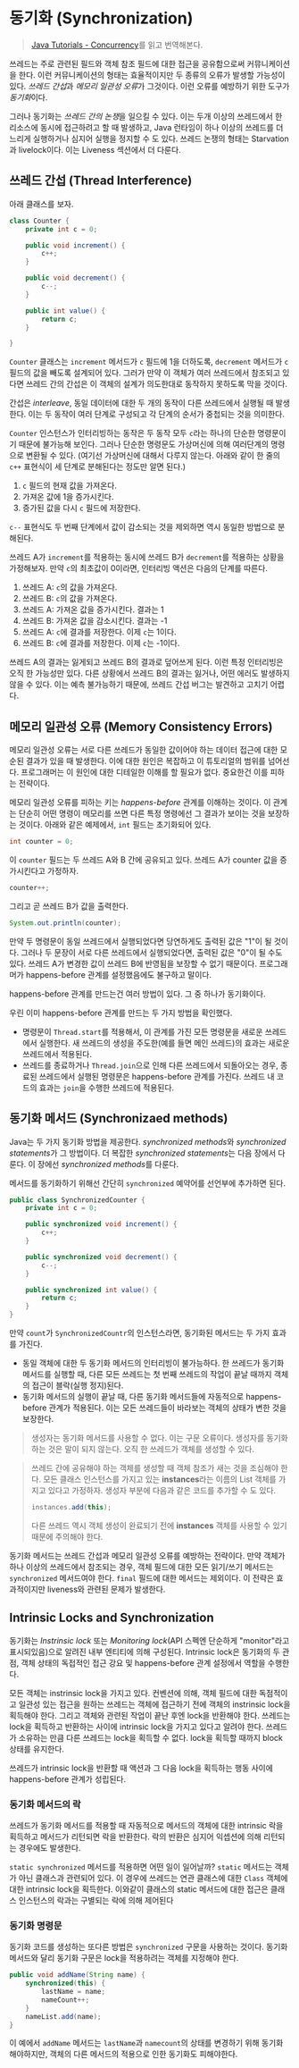 # 동기화 (Synchronization)

> [Java Tutorials - Concurrency](https://docs.oracle.com/javase/tutorial/essential/concurrency/sync.html)를 읽고 번역해본다.

쓰레드는 주로 관련된 필드와 객체 참조 필드에 대한 접근을 공유함으로써 커뮤니케이션을 한다. 이런 커뮤니케이션의 형태는 효율적이지만 두 종류의 오류가 발생할 가능성이 있다. *쓰레드 간섭*과 *메모리 일관성 오류*가 그것이다. 이런 오류를 예방하기 위한 도구가 *동기화*이다.

그러나 동기화는 *쓰레드 간의 논쟁*을 일으킬 수 있다. 이는 두개 이상의 쓰레드에서 한 리소스에 동시에 접근하려고 할 때 발생하고, Java 런타임이 하나 이상의 쓰레드를 더 느리게 실행하거나 심지어 실행을 정지할 수 도 있다. 쓰레드 논쟁의 형태는 Starvation과 livelock이다. 이는 Liveness 섹션에서 더 다룬다.

## 쓰레드 간섭 (Thread Interference)

아래 클래스를 보자.

```java
class Counter {
    private int c = 0;

    public void increment() {
        c++;
    }

    public void decrement() {
        c--;
    }

    public int value() {
        return c;
    }

}
```

`Counter` 클래스는 `increment` 메서드가 `c` 필드에 1을 더하도록, `decrement` 메서드가 `c` 필드의 값을 빼도록 설계되어 있다. 그러가 만약 이 객체가 여러 쓰레드에서 참조되고 있다면 쓰레드 간의 간섭은 이 객체의 설계가 의도한대로 동작하지 못하도록 막을 것이다.

간섭은 *interleave*, 동일 데이터에 대한 두 개의 동작이 다른 쓰레드에서 실행될 때 발생한다. 이는 두 동작이 여러 단계로 구성되고 각 단계의 순서가 중첩되는 것을 의미한다.

`Counter` 인스턴스가 인터리빙하는 동작은 두 동작 모두 `c`라는 하나의 단순한 명령문이기 때문에 불가능해 보인다. 그러나 단순한 명령문도 가상머신에 의해 여러단계의 명령으로 변환될 수 있다. (여기선 가상머신에 대해서 다루지 않는다. 아래와 같이 한 줄의 `c++` 표현식이 세 단계로 분해된다는 정도만 알면 된다.)

1. `c` 필드의 현재 값을 가져온다.
2. 가져온 값에 1을 증가시킨다.
3. 증가된 값을 다시 `c` 필드에 저장한다.

`c--` 표현식도 두 번째 단계에서 값이 감소되는 것을 제외하면 역시 동일한 방법으로 분해된다.

쓰레드 A가 `increment`를 적용하는 동시에 쓰레드 B가 `decrement`를 적용하는 상황을 가정해보자. 만약 `c`의 최초값이 0이라면, 인터리빙 액션은 다음의 단계를 따른다.

1. 쓰레드 A: `c`의 값을 가져온다.
2. 쓰레드 B: `c`의 값을 가져온다.
3. 쓰레드 A: 가져온 값을 증가시킨다. 결과는 1
4. 쓰레드 B: 가져온 값을 감소시킨다. 결과는 -1
5. 쓰레드 A: `c`에 결과를 저장한다. 이제 `c`는 1이다.
6. 쓰레드 B: `c`에 결과를 저장한다. 이제 `c`는 -1이다.

쓰레드 A의 결과는 잃게되고 쓰레드 B의 결과로 덮어쓰게 된다. 이런 특정 인터리빙은 오직 한 가능성만 있다. 다른 상황에서 쓰레드 B의 결과는 잃거나, 어떤 에러도 발생하지 않을 수 있다. 이는 예측 불가능하기 때문에, 쓰레드 간섭 버그는 발견하고 고치기 어렵다.

## 메모리 일관성 오류 (Memory Consistency Errors)

메모리 일관성 오류는 서로 다른 쓰레드가 동일한 값이어야 하는 데이터 접근에 대한 모순된 결과가 있을 때 발생한다.
이에 대한 원인은 복잡하고 이 튜토리얼의 범위를 넘어선다. 프로그래머는 이 원인에 대한 디테일한 이해를 할 필요가 없다. 중요한건 이를 피하는 전략이다.

메모리 일관성 오류를 피하는 키는 *happens-before* 관계를 이해하는 것이다. 이 관계는 단순히 어떤 명령이 메모리를 쓰면 다른 특정 명령에선 그 결과가 보이는 것을 보장하는 것이다. 아래와 같은 예제에서, `int` 필드는 초기화되어 있다.

```java
int counter = 0;
```

이 `counter` 필드는 두 쓰레드 A와 B 간에 공유되고 있다. 쓰레드 A가 counter 값을 증가시킨다고 가정하자.

```java
counter++;
```

그리고 곧 쓰레드 B가 값을 출력한다.

```java
System.out.println(counter);
```

만약 두 명령문이 동일 쓰레드에서 실행되었다면 당연하게도 출력된 값은 "1"이 될 것이다. 그러나 두 문장이 서로 다른 쓰레드에서 실행되었다면, 출력된 값은 "0"이 될 수도 있다. 쓰레드 A가 변경한 값이 쓰레드 B에 반영됨을 보장할 수 없기 때문이다. 프로그래머가 happens-before 관계를 설정했음에도 불구하고 말이다.

happens-before 관계를 만드는건 여러 방법이 있다. 그 중 하나가 동기화이다.

우린 이미 happens-before 관계를 만드는 두 가지 방법을 확인했다.

* 명령문이 `Thread.start`를 적용해서, 이 관계를 가진 모든 명령문을 새로운 쓰레드에서 실행한다. 새 쓰레드의 생성을 주도한(예를 들면 메인 쓰레드)의 효과는 새로운 쓰레드에서 적용된다.
* 쓰레드를 종료하거나 `Thread.join`으로 인해 다른 쓰레드에서 되돌아오는 경우, 종료된 쓰레드에서 실행된 명령문은 happens-before 관계를 가진다. 쓰레드 내 코드의 효과는 `join`을 수행한 쓰레드에 적용된다.

## 동기화 메서드 (Synchronizaed methods)

Java는 두 가지 동기화 방법을 제공한다. *synchronized methods*와 *synchronized statements*가 그 방법이다. 더 복잡한 *synchronized statements*는 다음 장에서 다룬다. 이 장에선 *synchronized methods*를 다룬다.

메서드를 동기화하기 위해선 간단히 `synchronized` 예약어를 선언부에 추가하면 된다.

```java
public class SynchronizedCounter {
    private int c = 0;

    public synchronized void increment() {
        c++;
    }

    public synchronized void decrement() {
        c--;
    }

    public synchronized int value() {
        return c;
    }
}
```

만약 `count`가 `SynchronizedCountr`의 인스턴스라면, 동기화된 메서드는 두 가지 효과를 가진다.

* 동일 객체에 대한 두 동기화 메서드의 인터리빙이 불가능하다. 한 쓰레드가 동기화 메서드를 실행할 때, 다른 모든 쓰레드는 첫 번째 쓰레드의 작업이 끝날 때까지 객체의 접근이 블락(실행 정지)된다.
* 동기화 메서드의 실행이 끝날 때, 다른 동기화 메서드들에 자동적으로 happens-before 관계가 적용된다. 이는 모든 쓰레드들이 바라보는 객체의 상태가 변한 것을 보장한다.

> 생성자는 동기화 메서드를 사용할 수 없다. 이는 구문 오류이다. 생성자를 동기화 하는 것은 말이 되지 않는다. 오직 한 쓰레드가 객체를 생성할 수 있다.

> 쓰레드 간에 공유해야 하는 객체를 생성할 때 객체 참조가 새는 것을 조심해야 한다. 모든 클래스 인스턴스를 가지고 있는 **instances**라는 이름의 List 객체를 가지고 있다고 가정하자. 생성자 부분에 다음과 같은 코드를 추가할 수 도 있다.  
> ```java
> instances.add(this);
> ```  
> 다른 쓰레드 역시 객체 생성이 완료되기 전에 **instances** 객체를 사용할 수 있기 때문에 주의해야 한다.

동기화 메서드는 쓰레드 간섭과 메모리 일관성 오류를 예방하는 전략이다. 만약 객체가 하나 이상의 쓰레드에서 참조되는 경우, 객체 필드에 대한 모든 읽기/쓰기 메서드는 `synchronized` 메서드여야 한다. `final` 필드에 대한 메서드는 제외이다. 이 전략은 효과적이지만 liveness와 관련된 문제가 발생한다.

## Intrinsic Locks and Synchronization

동기화는 *Instrinsic lock* 또는 *Monitoring lock*(API 스펙엔 단순하게 "monitor"라고 표시되있음)으로 알려진 내부 엔티티에 의해 구성된다. Intrinsic lock은 동기화의 두 관점, 객체 상태의 독접적인 접근 강요 및 happens-before 관계 설정에서 역할을 수행한다.

모든 객체는 instrinsic lock을 가지고 있다. 컨벤션에 의해, 객체 필드에 대한 독점적이고 일관성 있는 접근을 원하는 쓰레드는 객체에 접근하기 전에 객체의 instrinsic lock을 획득해야 한다. 그리고 객체와 관련된 작업이 끝난 후엔 lock을 반환해야 한다. 쓰레드는 lock을 획득하고 반환하는 사이에 intrinsic lock을 가지고 있다고 알려야 한다. 쓰레드가 소유하는 만큼 다른 쓰레드는 lock을 획득할 수 없다. lock을 획득할 때까지 block 상태를 유지한다.

쓰레드가 intrinsic lock을 반환할 때 액션과 그 다음 lock을 획득하는 행동 사이에  happens-before 관계가 성립된다.

### 동기화 메서드의 락

쓰레드가 동기화 메서드를 적용할 때 자동적으로 메서드의 객체에 대한 intrinsic 락을 획득하고 메서드가 리턴되면 락을 반환한다. 락의 반환은 심지어 익셉션에 의해 리턴되는 경우에도 발생한다.

`static synchronized` 메서드를 적용하면 어떤 일이 일어날까? `static` 메서드는 객체가 아닌 클래스과 관련되어 있다. 이 경우에 쓰레드는 연관 클래스에 대한 `Class` 객체에 대한 intrinsic lock을 획득한다. 이와같이 클래스의 static 메서드에 대한 접근은 클래스 인스턴스의 락과는 구별되는 락에 의해 제어된다

### 동기화 명령문

동기화 코드를 생성하는 또다른 방법은 `synchronized` 구문을 사용하는 것이다. 동기화 메서드와 달리 동기화 구문은 lock을 적용하려는 객체를 지정해야 한다.

```java
public void addName(String name) {
    synchronized(this) {
        lastName = name;
        nameCount++;
    }
    nameList.add(name);
}
```

이 예에서 `addName` 메서드는 `lastName`과 `namecount`의 상태를 변경하기 위해 동기화 해야하지만, 객체의 다른 메서드의 적용으로 인한 동기화도 피해야한다. 